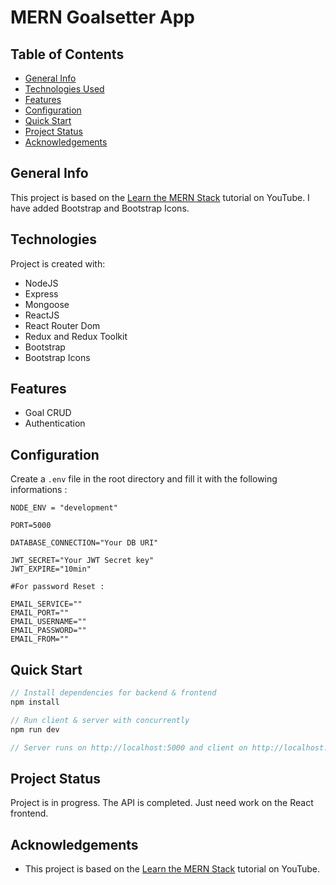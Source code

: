 # MERN Goalsetter App

## Table of Contents

- [General Info](#general-information)
- [Technologies Used](#technologies-used)
- [Features](#features)
- [Configuration](#configuration)
- [Quick Start](#quick-start)
- [Project Status](#project-status)
- [Acknowledgements](#acknowledgements)

## General Info

This project is based on the [Learn the MERN Stack](https://www.youtube.com/playlist?list=PLillGF-RfqbbQeVSccR9PGKHzPJSWqcsm) tutorial on YouTube. I have added Bootstrap and Bootstrap Icons.

## Technologies

Project is created with:

- NodeJS
- Express
- Mongoose
- ReactJS
- React Router Dom
- Redux and Redux Toolkit
- Bootstrap
- Bootstrap Icons

## Features

- Goal CRUD
- Authentication

## Configuration

Create a `.env` file in the root directory and fill it with the following informations :

```
NODE_ENV = "development"

PORT=5000

DATABASE_CONNECTION="Your DB URI"

JWT_SECRET="Your JWT Secret key"
JWT_EXPIRE="10min"

#For password Reset :

EMAIL_SERVICE=""
EMAIL_PORT=""
EMAIL_USERNAME=""
EMAIL_PASSWORD=""
EMAIL_FROM=""
```

## Quick Start

```Javascript
// Install dependencies for backend & frontend
npm install

// Run client & server with concurrently
npm run dev

// Server runs on http://localhost:5000 and client on http://localhost:3000
```

## Project Status

Project is in progress. The API is completed. Just need work on the React frontend.

## Acknowledgements

- This project is based on the [Learn the MERN Stack](https://www.youtube.com/playlist?list=PLillGF-RfqbbQeVSccR9PGKHzPJSWqcsm) tutorial on YouTube.
